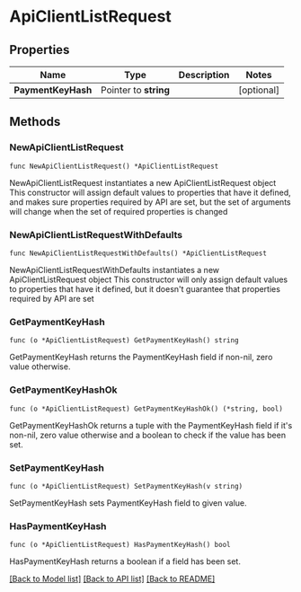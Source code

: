 # ApiClientListRequest

## Properties

Name | Type | Description | Notes
------------ | ------------- | ------------- | -------------
**PaymentKeyHash** | Pointer to **string** |  | [optional] 

## Methods

### NewApiClientListRequest

`func NewApiClientListRequest() *ApiClientListRequest`

NewApiClientListRequest instantiates a new ApiClientListRequest object
This constructor will assign default values to properties that have it defined,
and makes sure properties required by API are set, but the set of arguments
will change when the set of required properties is changed

### NewApiClientListRequestWithDefaults

`func NewApiClientListRequestWithDefaults() *ApiClientListRequest`

NewApiClientListRequestWithDefaults instantiates a new ApiClientListRequest object
This constructor will only assign default values to properties that have it defined,
but it doesn't guarantee that properties required by API are set

### GetPaymentKeyHash

`func (o *ApiClientListRequest) GetPaymentKeyHash() string`

GetPaymentKeyHash returns the PaymentKeyHash field if non-nil, zero value otherwise.

### GetPaymentKeyHashOk

`func (o *ApiClientListRequest) GetPaymentKeyHashOk() (*string, bool)`

GetPaymentKeyHashOk returns a tuple with the PaymentKeyHash field if it's non-nil, zero value otherwise
and a boolean to check if the value has been set.

### SetPaymentKeyHash

`func (o *ApiClientListRequest) SetPaymentKeyHash(v string)`

SetPaymentKeyHash sets PaymentKeyHash field to given value.

### HasPaymentKeyHash

`func (o *ApiClientListRequest) HasPaymentKeyHash() bool`

HasPaymentKeyHash returns a boolean if a field has been set.


[[Back to Model list]](../README.md#documentation-for-models) [[Back to API list]](../README.md#documentation-for-api-endpoints) [[Back to README]](../README.md)


